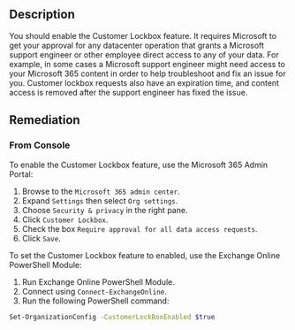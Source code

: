## Description

You should enable the Customer Lockbox feature. It requires Microsoft to get your approval for any datacenter operation that grants a Microsoft support engineer or other employee direct access to any of your data. For example, in some cases a Microsoft support engineer might need access to your Microsoft 365 content in order to help troubleshoot and fix an issue for you. Customer lockbox requests also have an expiration time, and content access is removed after the support engineer has fixed the issue.

## Remediation

### From Console

To enable the Customer Lockbox feature, use the Microsoft 365 Admin Portal:

1. Browse to the `Microsoft 365 admin center`.
2. Expand `Settings` then select `Org settings`.
3. Choose `Security & privacy` in the right pane.
4. Click `Customer Lockbox`.
5. Check the box `Require approval for all data access requests`.
6. Click `Save`.

To set the Customer Lockbox feature to enabled, use the Exchange Online PowerShell Module:

1. Run Exchange Online PowerShell Module.
2. Connect using `Connect-ExchangeOnline`.
3. Run the following PowerShell command:

```bash
Set-OrganizationConfig -CustomerLockBoxEnabled $true
```
